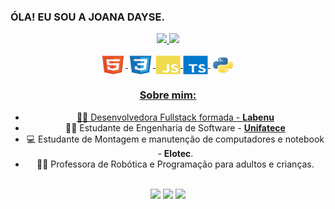 ### ÓLA! EU SOU A JOANA DAYSE.

<div align="center">
  <a href="https://github.com/joanadayse">
  <img height="180em" src="https://github-readme-stats.vercel.app/api?username=joanadayse&show_icons=true&theme=cobalt&include_all_commits=true&count_private=true"/>
  <img height="180em" src="https://github-readme-stats.vercel.app/api/top-langs/?username=joanadayse&layout=compact&langs_count=7&theme=cobalt"/>
</div>

<div align="center"><br>
  <img align="center" alt="Rafa-HTML" height="30" width="40" src="https://raw.githubusercontent.com/devicons/devicon/master/icons/html5/html5-original.svg">
  <img align="center" alt="Rafa-CSS" height="30" width="40" src="https://raw.githubusercontent.com/devicons/devicon/master/icons/css3/css3-original.svg">
  <img align="center" alt="Rafa-Js" height="30" width="40" src="https://raw.githubusercontent.com/devicons/devicon/master/icons/javascript/javascript-plain.svg">
  <img align="center" alt="Rafa-Ts" height="30" width="40" src="https://raw.githubusercontent.com/devicons/devicon/1119b9f84c0290e0f0b38982099a2bd027a48bf1/icons/typescript/typescript-original.svg">
  <img align="center" alt="Rafa-Python" height="30" width="40" src="https://raw.githubusercontent.com/devicons/devicon/master/icons/python/python-original.svg">
</div>

<div align="center">
    <h3>Sobre mim:</h3>
    <ul>
        <li>👩‍🎓 Desenvolvedora Fullstack formada - <strong><a href="https://unifatecie.edu.br/" target="_blank">Labenu</a></strong></li>
        <li>👩‍💻 Estudante de Engenharia de Software - <strong><a href="https://unifatecie.edu.br/" target="_blank">Unifatece</a></strong></li>
        <li>💻 Estudante de Montagem e manutenção de computadores e notebook - <strong>Elotec</strong>.</li>
        <li>👩‍🏫 Professora de Robótica e Programação para adultos e crianças.</li>
    </ul>
    <br>
    <a href="https://instagram.com/joana_dayse" target="_blank"><img src="https://img.shields.io/badge/-Instagram-%23E4405F?style=for-the-badge&logo=instagram&logoColor=white" target="_blank"></a>
    <a href="https://discord.gg/joana_dayse" target="_blank"><img src="https://img.shields.io/badge/Discord-7289DA?style=for-the-badge&logo=discord&logoColor=white" target="_blank"></a>
    <a href="mailto:daysejoana7@gmail.com"><img src="https://img.shields.io/badge/-Gmail-%23333?style=for-the-badge&logo=gmail&logoColor=white" target="_blank"></a>
</div>
